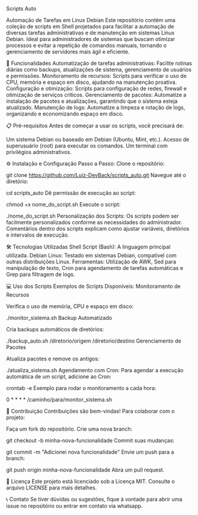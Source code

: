 Scripts Auto 

Automação de Tarefas em Linux Debian
Este repositório contém uma coleção de scripts em Shell projetados para facilitar a automação de diversas tarefas administrativas e de manutenção em sistemas Linux Debian. Ideal para administradores de sistemas que buscam otimizar processos e evitar a repetição de comandos manuais, tornando o gerenciamento de servidores mais ágil e eficiente.


🚀 Funcionalidades
Automatização de tarefas administrativas: Facilite rotinas diárias como backups, atualizações de sistema, gerenciamento de usuários e permissões.
Monitoramento de recursos: Scripts para verificar o uso de CPU, memória e espaço em disco, ajudando na manutenção proativa.
Configuração e otimização: Scripts para configuração de redes, firewall e otimização de serviços críticos.
Gerenciamento de pacotes: Automatize a instalação de pacotes e atualizações, garantindo que o sistema esteja atualizado.
Manutenção de logs: Automatize a limpeza e rotação de logs, organizando e economizando espaço em disco.


📋 Pré-requisitos
Antes de começar a usar os scripts, você precisará de:


Um sistema Debian ou baseado em Debian (Ubuntu, Mint, etc.).
Acesso de superusuário (root) para executar os comandos.
Um terminal com privilégios administrativos.


⚙️ Instalação e Configuração
Passo a Passo:
Clone o repositório:


git clone https://github.com/Luiz-DevBack/scripts_auto.git
Navegue até o diretório:


cd scripts_auto
Dê permissão de execução ao script:


chmod +x nome_do_script.sh
Execute o script:


./nome_do_script.sh
Personalização dos Scripts:
Os scripts podem ser facilmente personalizados conforme as necessidades do administrador. Comentários dentro dos scripts explicam como ajustar variáveis, diretórios e intervalos de execução.


🛠 Tecnologias Utilizadas
Shell Script (Bash): A linguagem principal utilizada.
Debian Linux: Testado em sistemas Debian, compatível com outras distribuições Linux.
Ferramentas: Utilização de AWK, Sed para manipulação de texto, Cron para agendamento de tarefas automáticas e Grep para filtragem de logs.


💻 Uso dos Scripts
Exemplos de Scripts Disponíveis:
Monitoramento de Recursos

Verifica o uso de memória, CPU e espaço em disco:

./monitor_sistema.sh
Backup Automatizado

Cria backups automáticos de diretórios:

./backup_auto.sh /diretorio/origem /diretorio/destino
Gerenciamento de Pacotes

Atualiza pacotes e remove os antigos:

./atualiza_sistema.sh
Agendamento com Cron:
Para agendar a execução automática de um script, adicione ao Cron:

crontab -e
Exemplo para rodar o monitoramento a cada hora:

0 * * * * /caminho/para/monitor_sistema.sh

🤝 Contribuição
Contribuições são bem-vindas! Para colaborar com o projeto:

Faça um fork do repositório.
Crie uma nova branch:

git checkout -b minha-nova-funcionalidade
Commit suas mudanças:

git commit -m "Adicionei nova funcionalidade"
Envie um push para a branch:

git push origin minha-nova-funcionalidade
Abra um pull request.

📜 Licença
Este projeto está licenciado sob a Licença MIT. Consulte o arquivo LICENSE para mais detalhes.

📞 Contato
Se tiver dúvidas ou sugestões, fique à vontade para abrir uma issue no repositório ou entrar em contato via whatsapp.
